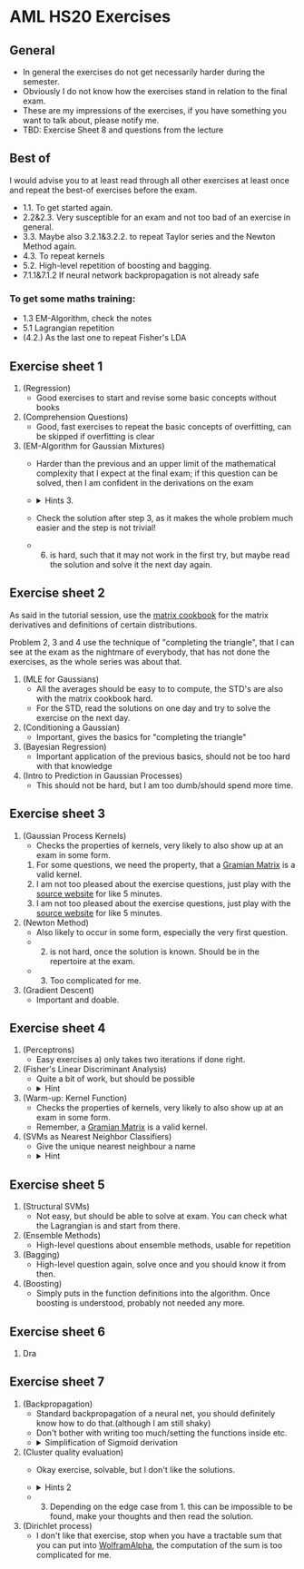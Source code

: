 # AML HS20 Exercises
## General
- In general the exercises do not get necessarily harder during the semester.
- Obviously I do not know how the exercises stand in relation to the final exam.
- These are my impressions of the exercises, if you have something you want to talk about, please notify me.
- TBD: Exercise Sheet 8 and questions from the lecture
## Best of
I would advise you to at least read through all other exercises at least once and repeat the best-of exercises before the exam.
- 1.1. To get started again.
- 2.2&2.3. Very susceptible for an exam and not too bad of an exercise in general.
- 3.3. Maybe also 3.2.1&3.2.2. to repeat Taylor series and the Newton Method again.
- 4.3. To repeat kernels
- 5.2. High-level repetition of boosting and bagging.
- 7.1.1&7.1.2 If neural network backpropagation is not already safe

### To get some maths training:
- 1.3 EM-Algorithm, check the notes
- 5.1 Lagrangian repetition
- (4.2.) As the last one to repeat Fisher's LDA
## Exercise sheet 1
1. (Regression) 
	- Good exercises to start and revise some basic concepts without books
1. (Comprehension Questions)
	- Good, fast exercises to repeat the basic concepts of overfitting, can be skipped if overfitting is clear
1. (EM-Algorithm for Gaussian Mixtures)
	- Harder than the previous and an upper limit of the mathematical complexity that I expect at the final exam; if this question can be solved, then I am confident in the derivations on the exam
	- <details><summary>Hints 3.</summary>
	
		The solution to 3. also uses similar tricks as the [cross-entropy loss](https://en.wikipedia.org/wiki/Cross_entropy)!
		
		</details>
   - Check the solution after step 3, as it makes the whole problem much easier and the step is not trivial!
   - 6. is hard, such that it may not work in the first try, but maybe read the solution and solve it the next day again.
## Exercise sheet 2
As said in the tutorial session, use the [matrix cookbook](https://www.math.uwaterloo.ca/~hwolkowi/matrixcookbook.pdf) for the matrix derivatives and definitions of certain distributions.

Problem 2, 3 and 4 use the technique of "completing the triangle", that I can see at the exam as the nightmare of everybody, that has not done the exercises, as the whole series was about that. 
1. (MLE for Gaussians)
	- All the averages should be easy to to compute, the STD's are also with the matrix cookbook hard. 
	- For the STD, read the solutions on one day and try to solve the exercise on the next day.
1. (Conditioning a Gaussian)
	- Important, gives the basics for "completing  the triangle"
1. (Bayesian Regression)
	- Important application of the previous basics, should not be too hard with that knowledge
1. (Intro to Prediction in Gaussian Processes)
	- This should not be hard, but I am too dumb/should spend more time.

## Exercise sheet 3
1. (Gaussian Process Kernels)
	- Checks the properties of kernels, very likely to also show up at an exam in some form.	
	1. For some questions, we need the property, that a [Gramian Matrix](https://en.wikipedia.org/wiki/Gramian_matrix) is a valid kernel.
	1. I am not too pleased about the exercise questions, just play with the [source website](https://www.jgoertler.com/visual-exploration-gaussian-processes/) for like 5 minutes.
	1. I am not too pleased about the exercise questions, just play with the [source website](https://www.jgoertler.com/visual-exploration-gaussian-processes/) for like 5 minutes.
1. (Newton Method)
	- Also likely to occur in some form, especially the very first question.
	- 2. is not hard, once the solution is known. Should be in the repertoire at the exam.
	- 3. Too complicated for me.
1. (Gradient Descent)
	- Important and doable.
## Exercise sheet 4
1. (Perceptrons)
	- Easy exercises a) only takes two iterations if done right.
1. (Fisher's Linear Discriminant Analysis)
	- Quite a bit of work, but should be possible
	- <details>
		<summary>Hint</summary>
		Derive w_o first and use the result when deriving w. The exercise is not that hard.
		</details>
1. (Warm-up: Kernel Function)
	- Checks the properties of kernels, very likely to also show up at an exam in some form.	
	- Remember, a [Gramian Matrix](https://en.wikipedia.org/wiki/Gramian_matrix) is a valid kernel.
1. (SVMs as Nearest Neighbor Classifiers)
	- Give the unique nearest neighbour a name
	- <details><summary>Hint</summary>
		Show that the influence of the nearest neighbour is bigger then the influence of all the other points, for some h_0.
		</details>
## Exercise sheet 5
1. (Structural SVMs)
	- Not easy, but should be able to solve at exam. You can check what the Lagrangian is and start from there.
1. (Ensemble Methods)
	- High-level questions about ensemble methods, usable for repetition
1. (Bagging)
	- High-level question again, solve once and you should know it from then.
1. (Boosting)
	- Simply puts in the function definitions into the algorithm. Once boosting is understood, probably not needed any more.
## Exercise sheet 6
1. Dra
## Exercise sheet 7
1. (Backpropagation)
	- Standard backpropagation of a neural net, you should definitely know how to do that.(although I am still shaky)
	- Don't bother with writing too much/setting the functions inside etc.
	- <details><summary>Simplification of Sigmoid derivation</summary>
		sig'(x)=sig(x)(1-sig(x))
		</details>
1. (Cluster quality evaluation)
	- Okay exercise, solvable, but I don't like the solutions.
	- <details><summary>Hints 2</summary>
		You have to show both inequalities, I being bigger-equal 0 is easier the comparison with H.
		
		Try to rewrite I as H for the higher bound and use that U's form X
		</details>
	- 3. Depending on the edge case from 1. this can be impossible to be found, make your thoughts and then read the solution.
1. (Dirichlet process)
	- I don't like that exercise, stop when you have a tractable sum that you can put into [WolframAlpha](https://www.wolframalpha.com/), the computation of the sum is too complicated for me.
	
